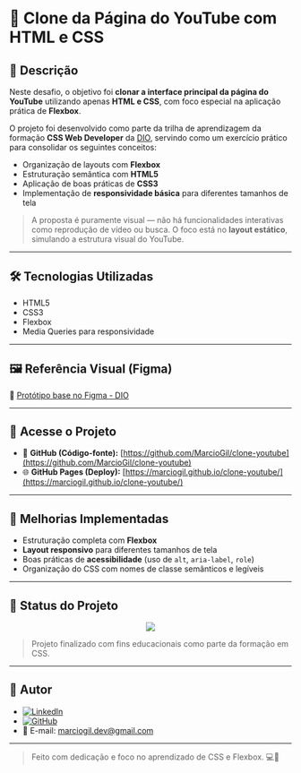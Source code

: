 # 🎯 Clone da Página do YouTube com HTML e CSS

## 📝 Descrição

Neste desafio, o objetivo foi **clonar a interface principal da página do YouTube** utilizando apenas **HTML e CSS**, com foco especial na aplicação prática de **Flexbox**.

O projeto foi desenvolvido como parte da trilha de aprendizagem da formação **CSS Web Developer** da [DIO](https://web.dio.me/), servindo como um exercício prático para consolidar os seguintes conceitos:

- Organização de layouts com **Flexbox**
- Estruturação semântica com **HTML5**
- Aplicação de boas práticas de **CSS3**
- Implementação de **responsividade básica** para diferentes tamanhos de tela

> A proposta é puramente visual — não há funcionalidades interativas como reprodução de vídeo ou busca. O foco está no **layout estático**, simulando a estrutura visual do YouTube.

---

## 🛠️ Tecnologias Utilizadas

- HTML5  
- CSS3  
- Flexbox  
- Media Queries para responsividade  

---

## 🖼️ Referência Visual (Figma)

📌 [Protótipo base no Figma - DIO](https://www.figma.com/file/lrRWUZPKnqMDZrSDJmZxUS/Desafio-de-Flexbox---DIO?node-id=0%3A1)

---

## 🚀 Acesse o Projeto

- 🔗 **GitHub (Código-fonte):** [https://github.com/MarcioGil/clone-youtube](https://github.com/MarcioGil/clone-youtube)
- 🌐 **GitHub Pages (Deploy):** [https://marciogil.github.io/clone-youtube/](https://marciogil.github.io/clone-youtube/)

---

## 🔧 Melhorias Implementadas

- Estruturação completa com **Flexbox**
- **Layout responsivo** para diferentes tamanhos de tela
- Boas práticas de **acessibilidade** (uso de `alt`, `aria-label`, `role`)
- Organização do CSS com nomes de classe semânticos e legíveis

---

## 📘 Status do Projeto

<p align="center">
  <img loading="lazy" src="https://img.shields.io/static/v1?label=STATUS&message=CONCLUÍDO&color=blue&style=for-the-badge"/>
</p>

> Projeto finalizado com fins educacionais como parte da formação em CSS.

---

## 👤 Autor

- [![LinkedIn](https://img.shields.io/badge/LinkedIn-0077B5?style=for-the-badge&logo=linkedin&logoColor=white)](https://www.linkedin.com/in/márcio-gil-1b7669309)
- [![GitHub](https://img.shields.io/badge/GitHub-000000?style=for-the-badge&logo=github&logoColor=white)](https://github.com/MarcioGil)
- 📧 E-mail: marciogil.dev@gmail.com

---

> Feito com dedicação e foco no aprendizado de CSS e Flexbox. 💻🚀

